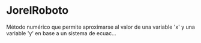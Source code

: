 # JorelRoboto
Método numérico que permite aproximarse al valor de una variable 'x' y una variable 'y' en base a un sistema de ecuac…
